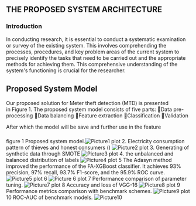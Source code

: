 ## THE PROPOSED SYSTEM ARCHITECTURE
### Introduction
 In conducting research, it is essential to conduct a systematic examination or survey of the existing system. This involves comprehending the processes, procedures, and key problem areas of the current system to precisely identify the tasks that need to be carried out and the appropriate methods for achieving them. This comprehensive understanding of the system's functioning is crucial for the researcher.
 
 ## Proposed System Model
  Our proposed solution for Meter theft detection (MTD) is presented in Figure 1. The proposed system model consists of five parts: 
Data pre-processing
Data balancing
Feature extraction
Classification
Validation

After which the model will be save and further use in the feature

### 
figure 1 Proposed system model.![Picture1](https://github.com/hamsukydev/Electricity_theft_detection/assets/97235843/b4c4091d-10c7-4955-9ecd-270876904da6)
plot 2. Electricity consumption pattern of thieves and honest consumers () ![Picture2](https://github.com/hamsukydev/Electricity_theft_detection/assets/97235843/80f1773c-66d4-43a4-8f22-20002200fc56)
plot 3. Generating of synthetic data through SMOTE ![Picture3](https://github.com/hamsukydev/Electricity_theft_detection/assets/97235843/632d6f78-dc9a-4af6-85ce-f5923371f2ea)
plot 4. the unbalanced and balanced distribution of labels ![Picture4](https://github.com/hamsukydev/Electricity_theft_detection/assets/97235843/3562705f-8b27-4004-bfe5-600faca17b5b)
plot 5 The Adasyn method improved the performance of the FA-XGBoost classifier. It achieves 93% precision, 97% recall, 93.7% F1-score, and the 95.9% ROC curve. ![Picture5](https://github.com/hamsukydev/Electricity_theft_detection/assets/97235843/e66fa628-0ca1-412c-9ef0-c24b74f1c075)
plot 6  ![Picture 6](https://github.com/hamsukydev/Electricity_theft_detection/assets/97235843/ea084a96-9aa1-4cb5-870d-976b05df8c62)
plot 7 Performance comparison of parameter tuning.  ![Picture7](https://github.com/hamsukydev/Electricity_theft_detection/assets/97235843/24167411-c334-486e-ba19-96c2544c74e3)
plot 8  Accuracy and loss of VGG-16 ![Picture8](https://github.com/hamsukydev/Electricity_theft_detection/assets/97235843/fd74474d-7f92-4dec-889c-5f7b1b1325b7)
plot 9 Performance metrics comparison with benchmark schemes.  ![Picture9](https://github.com/hamsukydev/Electricity_theft_detection/assets/97235843/bc52cd79-6470-47b7-9b78-a16d3d88aef2)
plot 10 ROC-AUC of benchmark models. ![Picture10](https://github.com/hamsukydev/Electricity_theft_detection/assets/97235843/ced4c87f-afc7-4365-9b9c-911fce555a37)
